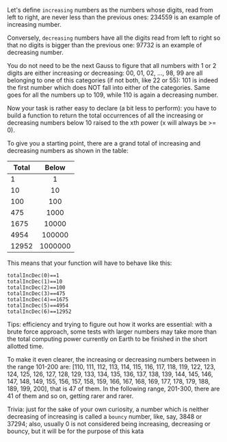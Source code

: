 Let's define `increasing` numbers as the numbers whose digits, read from left to right, are never less than the previous ones: 234559 is an example of increasing number.

Conversely, `decreasing` numbers have all the digits read from left to right so that no digits is bigger than the previous one: 97732 is an example of decreasing number.

You do not need to be the next Gauss to figure that all numbers with 1 or 2 digits are either increasing or decreasing: 00, 01, 02, ..., 98, 99 are all belonging to one of this categories (if not both, like 22 or 55): 101 is indeed the first number which does NOT fall into either of the categories. Same goes for all the numbers up to 109, while 110 is again a decreasing number.

Now your task is rather easy to declare (a bit less to perform): you have to build a function to return the total occurrences of all the increasing or decreasing numbers below 10 raised to the xth power (x will always be >= 0).

To give you a starting point, there are a grand total of increasing and decreasing numbers as shown in the table:

Total |  Below
----- | :-----:
1     |    1
10    |   10
100   |   100
475   |  1000
1675  |  10000
4954  | 100000
12952 | 1000000

This means that your function will have to behave like this:
```
totalIncDec(0)==1
totalIncDec(1)==10
totalIncDec(2)==100
totalIncDec(3)==475 
totalIncDec(4)==1675
totalIncDec(5)==4954
totalIncDec(6)==12952
```
Tips: efficiency and trying to figure out how it works are essential: with a brute force approach, some tests with larger numbers may take more than the total computing power currently on Earth to be finished in the short allotted time.

To make it even clearer, the increasing or decreasing numbers between in the range 101-200 are: [110, 111, 112, 113, 114, 115, 116, 117, 118, 119, 122, 123, 124, 125, 126, 127, 128, 129, 133, 134, 135, 136, 137, 138, 139, 144, 145, 146, 147, 148, 149, 155, 156, 157, 158, 159, 166, 167, 168, 169, 177, 178, 179, 188, 189, 199, 200], that is 47 of them. In the following range, 201-300, there are 41 of them and so on, getting rarer and rarer.

Trivia: just for the sake of your own curiosity, a number which is neither decreasing of increasing is called a `bouncy` number, like, say, 3848 or 37294; also, usually 0 is not considered being increasing, decreasing or bouncy, but it will be for the purpose of this kata
